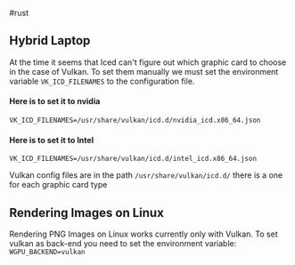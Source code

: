 #rust
## Hybrid Laptop

At the time it seems that Iced can't figure out which graphic card to choose in the case of Vulkan. To set them manually we must set the environment variable `VK_ICD_FILENAMES` to the configuration file.
#### Here is to set it to nvidia
`VK_ICD_FILENAMES=/usr/share/vulkan/icd.d/nvidia_icd.x86_64.json`
#### Here is to set it to Intel
`VK_ICD_FILENAMES=/usr/share/vulkan/icd.d/intel_icd.x86_64.json`

Vulkan config files are in the path  `/usr/share/vulkan/icd.d/` there is a one for each graphic card type 

## Rendering Images on Linux

Rendering PNG Images on Linux works currently only with Vulkan. To set vulkan as back-end you need to set the environment variable:  
`WGPU_BACKEND=vulkan`